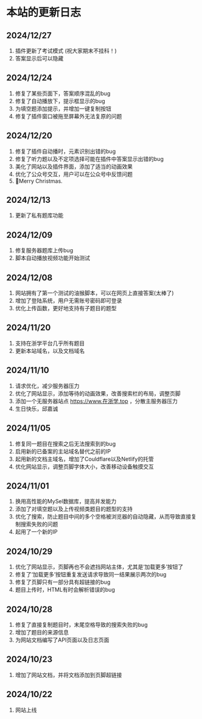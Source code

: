 # 本站的更新日志

## 2024/12/27
1. 插件更新了考试模式 (祝大家期末不挂科！)
2. 答案显示后可以隐藏

## 2024/12/24
1. 修复了某些页面下，答案顺序混乱的bug
2. 修复了自动播放下，提示框显示的bug
3. 为填空题添加提示，并增加一键复制按钮
4. 修复了插件窗口被拖至屏幕外无法复原的问题

## 2024/12/20
1. 修复了插件自动播时，元素识别出错的bug
2. 修复了听力题以及不定项选择可能在插件中答案显示出错的bug
3. 美化了网站以及插件界面，添加了适当的动画效果
4. 优化了公众号交互，用户可以在公众号中反馈问题
5. 🎄Merry Christmas.

## 2024/12/13
1. 更新了私有题库功能

## 2024/12/09
1. 修复服务器题库上传bug
2. 脚本自动播放视频功能开始测试

## 2024/12/08
1. 网站拥有了第一个测试的油猴脚本，可以在网页上直接答案(太棒了)
2. 增加了登陆系统，用户无需账号密码即可登录
3. 优化上传函数，更好地支持有子题目的题型

## 2024/11/20
1. 支持在浙学平台几乎所有题目
2. 更新本站域名，以及文档域名


## 2024/11/10
1. 请求优化，减少服务器压力
2. 优化了网站显示，添加等待的动画效果，改善搜索栏的布局，调整页脚
3. 添加一个无服务器站点 https://www.在浙学.top ，分散主服务器压力
4. 生日快乐，邱嘉诚


## 2024/11/05
1. 修复同一题目在搜索之后无法搜索到的bug
2. 启用新的已备案的主站域名替代之前的IP
3. 起用新的文档主域名，增加了Couldflare以及Netlify的托管
4. 优化网站显示，调整页脚字体大小，改善移动设备触摸交互

## 2024/11/01
1. 换用高性能的MySel数据库，提高并发能力
2. 添加了对填空题以及上传视频类题目的题型的支持
3. 优化了搜索，防止题目中间的多个空格被浏览器的自动隐藏，从而导致直接复制搜索失败的问题
4. 起用了一个新的IP

## 2024/10/29

1. 优化了网站显示，页脚再也不会遮挡网站主体，尤其是‘加载更多’按钮了
2. 修复了‘加载更多’按钮重复发送请求导致同一结果展示两次的bug
3. 修复了页脚只有一部分具有超链接的bug
4. 题目上传时，HTML有时会解析错误的bug

## 2024/10/28

1. 修复了直接复制题目时，末尾空格导致的搜索失败的bug
2. 增加了题目的来源信息
3. 为网站文档编写了API页面以及日志页面

## 2024/10/23

1. 增加了网站文档，并将文档添加到页脚超链接

## 2024/10/22

1. 网站上线